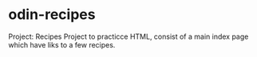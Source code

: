 # odin-recipes
Project: Recipes
Project to practicce HTML, consist of a main index page which have liks to a few recipes.